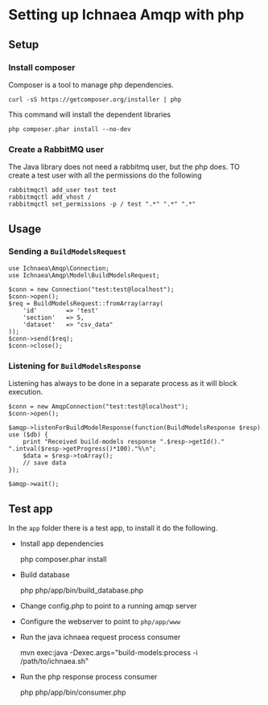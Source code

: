 Setting up Ichnaea Amqp with php
================================

Setup
-----

### Install composer

Composer is a tool to manage php dependencies.

    curl -sS https://getcomposer.org/installer | php

This command will install the dependent libraries

    php composer.phar install --no-dev

### Create a RabbitMQ user

The Java library does not need a rabbitmq user, but the php does.
TO create a test user with all the permissions do the following

    rabbitmqctl add_user test test
    rabbitmqctl add_vhost /
    rabbitmqctl set_permissions -p / test ".*" ".*" ".*" 

Usage
-----

### Sending a `BuildModelsRequest`

    use Ichnaea\Amqp\Connection;
	use Ichnaea\Amqp\Model\BuildModelsRequest;

	$conn = new Connection("test:test@localhost");
	$conn->open();
	$req = BuildModelsRequest::fromArray(array(
		'id'		=> 'test'
		'section'	=> 5,
		'dataset'	=> "csv_data"
	));
	$conn->send($req);
	$conn->close();

### Listening for `BuildModelsResponse`

Listening has always to be done in a separate process as it will block execution.

	$conn = new AmqpConnection("test:test@localhost");
	$conn->open();

	$amqp->listenForBuildModelResponse(function(BuildModelsResponse $resp) use ($db) {
		print "Received build-models response ".$resp->getId()." ".intval($resp->getProgress()*100)."%\n";
		$data = $resp->toArray();
		// save data
	});

	$amqp->wait();


Test app
--------

In the `app` folder there is a test app, to install it do the following.

* Install app dependencies

    php composer.phar install

* Build database

    php php/app/bin/build_database.php

* Change config.php to point to a running amqp server

* Configure the webserver to point to `php/app/www`

* Run the java ichnaea request process consumer

    mvn exec:java -Dexec.args="build-models:process -i /path/to/ichnaea.sh"

* Run the php response process consumer

	php php/app/bin/consumer.php